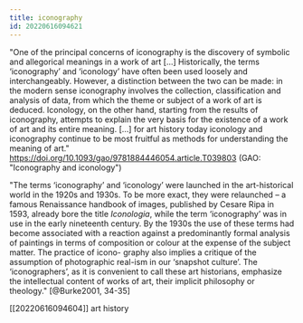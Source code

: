 ```yaml
---
title: iconography
id: 20220616094621
---
```


"One of the principal concerns of iconography is the discovery of symbolic and allegorical meanings in a work of art [...] Historically, the terms ‘iconography’ and ‘iconology’ have often been used loosely and interchangeably. However, a distinction between the two can be made: in the modern sense iconography involves the collection, classification and analysis of data, from which the theme or subject of a work of art is deduced. Iconology, on the other hand, starting from the results of iconography, attempts to explain the very basis for the existence of a work of art and its entire meaning. [...] for art history today iconology and iconography continue to be most fruitful as methods for understanding the meaning of art."
https://doi.org/10.1093/gao/9781884446054.article.T039803 (GAO: "Iconography and iconology")

"The terms ‘iconography’ and ‘iconology’ were launched in the art-historical world in the 1920s and 1930s. To be more exact, they were relaunched – a famous Renaissance handbook of images, published by Cesare Ripa in 1593, already bore the title *Iconologia*, while the term ‘iconography’ was in use in the early nineteenth century. By the 1930s the use of these terms had become associated with a reaction against a predominantly formal analysis of paintings in terms of composition or colour at the expense of the subject matter. The practice of icono- graphy also implies a critique of the assumption of photographic real-ism in our ‘snapshot culture’. The ‘iconographers’, as it is convenient to call these art historians, emphasize the intellectual content of works of art, their implicit philosophy or theology." [@Burke2001, 34-35]

[[20220616094604]] art history